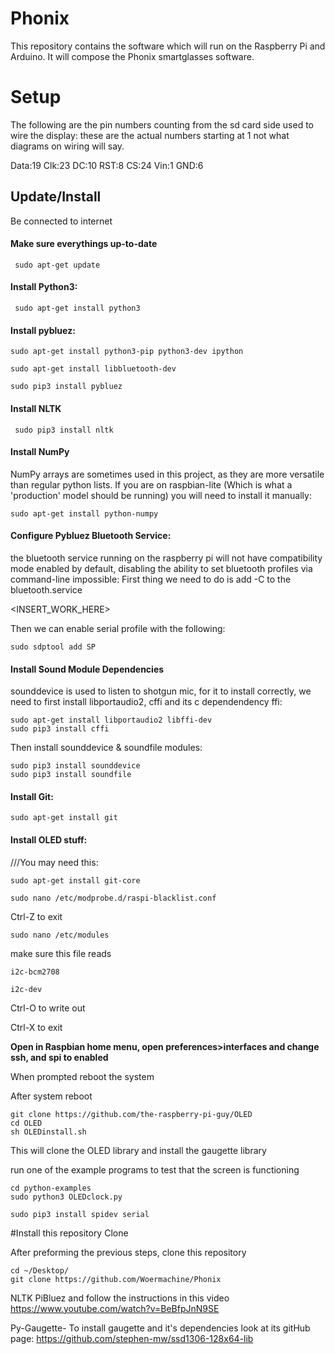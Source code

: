 # Phonix

This repository contains the software which will run on the Raspberry Pi and Arduino. It will compose the Phonix smartglasses software.

# Setup

The following are the pin numbers counting from the sd card side used to wire the display: these are the actual numbers starting at 1 not what diagrams on wiring will say. 

Data:19
Clk:23
DC:10
RST:8
CS:24
Vin:1
GND:6

## Update/Install
Be connected to internet

#### Make sure everythings up-to-date

``` sudo apt-get update```

#### Install Python3:

``` sudo apt-get install python3```



#### Install pybluez:

```
sudo apt-get install python3-pip python3-dev ipython

sudo apt-get install libbluetooth-dev

sudo pip3 install pybluez
```

#### Install NLTK

``` sudo pip3 install nltk``` 
 

#### Install NumPy
NumPy arrays are sometimes used in this project, as they are more versatile than regular python lists. If you are on raspbian-lite (Which is what a 'production' model should be running) you will need to install it manually:
```
sudo apt-get install python-numpy
```

#### Configure Pybluez Bluetooth Service:
the bluetooth service running on the raspberry pi will not have compatibility mode enabled by default, disabling the ability to set
bluetooth profiles via command-line impossible: First thing we need to do is add -C to the bluetooth.service

<INSERT_WORK_HERE>

Then we can enable serial profile with the following:

```sudo sdptool add SP```

#### Install Sound Module Dependencies
sounddevice is used to listen to shotgun mic, for it to install correctly, we need to first install libportaudio2, cffi and its c dependendency ffi:
```
sudo apt-get install libportaudio2 libffi-dev
sudo pip3 install cffi
```

Then install sounddevice & soundfile modules:
```
sudo pip3 install sounddevice
sudo pip3 install soundfile

```

#### Install Git:

```sudo apt-get install git```

#### Install OLED stuff:

///You may need this:
```
sudo apt-get install git-core

sudo nano /etc/modprobe.d/raspi-blacklist.conf
```

Ctrl-Z to exit

```
sudo nano /etc/modules
```

make sure this file reads

```
i2c-bcm2708

i2c-dev
```

Ctrl-O to write out

Ctrl-X to exit

**Open in Raspbian home menu, open preferences>interfaces and change ssh, and spi to enabled**

When prompted reboot the system


After system reboot
```
git clone https://github.com/the-raspberry-pi-guy/OLED
cd OLED
sh OLEDinstall.sh
```

This will clone the OLED library and install the gaugette library

run one of the example programs to test that the screen is functioning

```
cd python-examples
sudo python3 OLEDclock.py
```

```
sudo pip3 install spidev serial
```
#Install this repository Clone

After preforming the previous steps, clone this repository

```
cd ~/Desktop/
git clone https://github.com/Woermachine/Phonix
```

NLTK
PiBluez
and follow the instructions in this video https://www.youtube.com/watch?v=BeBfpJnN9SE

Py-Gaugette-
To install gaugette and it's dependencies look at its gitHub page: https://github.com/stephen-mw/ssd1306-128x64-lib
